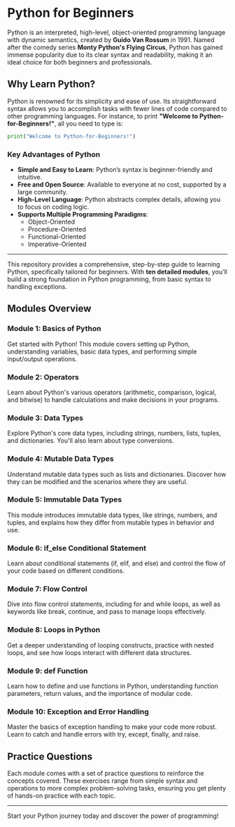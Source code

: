 # Python for Beginners

Python is an interpreted, high-level, object-oriented programming language with dynamic semantics, created by **Guido Van Rossum** in 1991. Named after the comedy series **Monty Python's Flying Circus**, Python has gained immense popularity due to its clear syntax and readability, making it an ideal choice for both beginners and professionals.

## Why Learn Python?

Python is renowned for its simplicity and ease of use. Its straightforward syntax allows you to accomplish tasks with fewer lines of code compared to other programming languages. For instance, to print **"Welcome to Python-for-Beginners!"**, all you need to type is:

```python
print("Welcome to Python-for-Beginners!")
```

### Key Advantages of Python

- **Simple and Easy to Learn**: Python’s syntax is beginner-friendly and intuitive.
- **Free and Open Source**: Available to everyone at no cost, supported by a large community.
- **High-Level Language**: Python abstracts complex details, allowing you to focus on coding logic.
- **Supports Multiple Programming Paradigms**:
  - Object-Oriented
  - Procedure-Oriented
  - Functional-Oriented
  - Imperative-Oriented

---

This repository provides a comprehensive, step-by-step guide to learning Python, specifically tailored for beginners. With **ten detailed modules**, you’ll build a strong foundation in Python programming, from basic syntax to handling exceptions.

## Modules Overview

### Module 1: Basics of Python
Get started with Python! This module covers setting up Python, understanding variables, basic data types, and performing simple input/output operations.

### Module 2: Operators
Learn about Python's various operators (arithmetic, comparison, logical, and bitwise) to handle calculations and make decisions in your programs.

### Module 3: Data Types
Explore Python's core data types, including strings, numbers, lists, tuples, and dictionaries. You'll also learn about type conversions.

### Module 4: Mutable Data Types
Understand mutable data types such as lists and dictionaries. Discover how they can be modified and the scenarios where they are useful.

### Module 5: Immutable Data Types
This module introduces immutable data types, like strings, numbers, and tuples, and explains how they differ from mutable types in behavior and use.

### Module 6: if_else Conditional Statement
Learn about conditional statements (if, elif, and else) and control the flow of your code based on different conditions.

### Module 7: Flow Control
Dive into flow control statements, including for and while loops, as well as keywords like break, continue, and pass to manage loops effectively.

### Module 8: Loops in Python
Get a deeper understanding of looping constructs, practice with nested loops, and see how loops interact with different data structures.

### Module 9: def Function
Learn how to define and use functions in Python, understanding function parameters, return values, and the importance of modular code.

### Module 10: Exception and Error Handling
Master the basics of exception handling to make your code more robust. Learn to catch and handle errors with try, except, finally, and raise.

## Practice Questions

Each module comes with a set of practice questions to reinforce the concepts covered. These exercises range from simple syntax and operations to more complex problem-solving tasks, ensuring you get plenty of hands-on practice with each topic.

---

Start your Python journey today and discover the power of programming!

